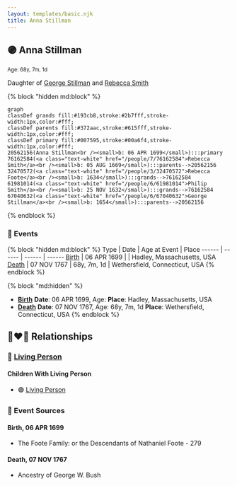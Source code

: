 ```yaml
---
layout: templates/basic.njk
title: Anna Stillman
---
```

## 🟣 Anna Stillman
<small>Age: 68y, 7m, 1d</small>

Daughter of [George Stillman](/people/6/67040632) and [Rebecca Smith](/people/7/76162584)

{% block "hidden md:block" %}
```mermaid
graph
classDef grands fill:#193cb8,stroke:#2b7fff,stroke-width:1px,color:#fff;
classDef parents fill:#372aac,stroke:#615fff,stroke-width:1px,color:#fff;
classDef primary fill:#007595,stroke:#00a6f4,stroke-width:1px,color:#fff;
20562156(Anna Stillman<br /><small>b: 06 APR 1699</small>):::primary
76162584(<a class="text-white" href="/people/7/76162584">Rebecca Smith</a><br /><small>b: 05 AUG 1669</small>):::parents-->20562156
32470572(<a class="text-white" href="/people/3/32470572">Rebecca Foote</a><br /><small>b: 1634</small>):::grands-->76162584
61981014(<a class="text-white" href="/people/6/61981014">Philip Smith</a><br /><small>b: 25 NOV 1632</small>):::grands-->76162584
67040632(<a class="text-white" href="/people/6/67040632">George Stillman</a><br /><small>b: 1654</small>):::parents-->20562156
```
{% endblock %}

### 📆 Events

{% block "hidden md:block" %}
Type | Date | Age at Event | Place
------ | ------ | ------ | ------
[Birth](#event-event-2) | 06 APR 1699 |  | Hadley, Massachusetts, USA
[Death](#event-event-3) | 07 NOV 1767 | 68y, 7m, 1d | Wethersfield, Connecticut, USA
{% endblock %}

{% block "md:hidden" %}
- **[Birth](#event-event-2)**
**Date**: 06 APR 1699, Age:
**Place**: Hadley, Massachusetts, USA
- **[Death](#event-event-3)**
**Date**: 07 NOV 1767, Age: 68y, 7m, 1d
**Place**: Wethersfield, Connecticut, USA
{% endblock %}

## 👩‍❤️‍👨 Relationships

### 🔵 [Living Person](/people/7/73658198)

#### Children With Living Person
* 🟣 [Living Person](/people/9/9854708)
### 📰 Event Sources

#### <a id="event-event-2"></a> Birth, 06 APR 1699
* The Foote Family: or the Descendants of Nathaniel Foote  - 279

#### <a id="event-event-3"></a> Death, 07 NOV 1767
* Ancestry of George W. Bush
